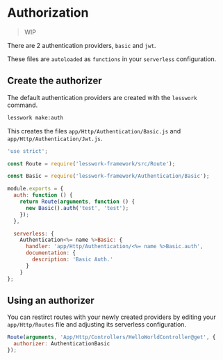 # Authorization
> WIP 

There are 2 authentication providers, `basic` and `jwt`.

These files are `autoloaded` as `functions` in your `serverless` configuration.

## Create the authorizer

The default authentication providers are created with the `lesswork` command.


```bash
lesswork make:auth
```

This creates the files `app/Http/Authentication/Basic.js` and `app/Http/Authentication/Jwt.js`.

```js
'use strict';

const Route = require('lesswork-framework/src/Route');

const Basic = require('lesswork-framework/Authentication/Basic');

module.exports = {
  auth: function () {
    return Route(arguments, function () {
      new Basic().auth('test', 'test');
    });
  },

  serverless: {
    Authentication<%= name %>Basic: {
      handler: 'app/Http/Authentication/<%= name %>Basic.auth',
      documentation: {
        description: 'Basic Auth.'
      }
    }
};
```

## Using an authorizer
You can restirct routes with your newly created providers by editing your `app/Http/Routes` file and adjusting its serverless configuration.

```js
Route(arguments, 'App/Http/Controllers/HelloWorldController@get', {
  authorizer: AuthenticationBasic
});
```